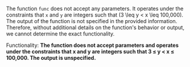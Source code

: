 The function `func` does not accept any parameters. It operates under the constraints that `x` and `y` are integers such that \(3 \leq y < x \leq 100,000\). The output of the function is not specified in the provided information. Therefore, without additional details on the function's behavior or output, we cannot determine the exact functionality.

Functionality: **The function does not accept parameters and operates under the constraints that x and y are integers such that 3 ≤ y < x ≤ 100,000. The output is unspecified.**